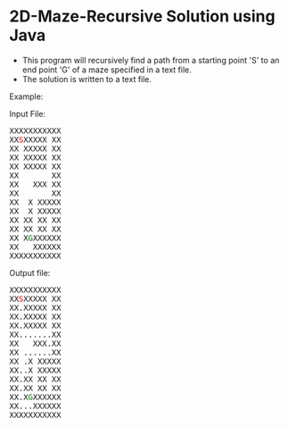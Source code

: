 2D-Maze-Recursive Solution using Java
=================

- This program will recursively find a path from a starting point 'S' to an end point 'G' of a maze specified in a text
  file.
- The solution is written to a text file.

Example:

Input File:

<pre>
XXXXXXXXXXX
XX<bold style="color: red">S</bold>XXXXX XX
XX XXXXX XX
XX XXXXX XX
XX XXXXX XX
XX       XX
XX   XXX XX
XX       XX
XX  X XXXXX
XX  X XXXXX
XX XX XX XX
XX XX XX XX
XX X<bold style="color: green">G</bold>XXXXXX
XX   XXXXXX
XXXXXXXXXXX
</pre>

Output file:

<pre>
XXXXXXXXXXX
XX<bold style="color:red">S</bold>XXXXX XX
XX.XXXXX XX
XX.XXXXX XX
XX.XXXXX XX
XX.......XX
XX   XXX.XX
XX ......XX
XX .X XXXXX
XX..X XXXXX
XX.XX XX XX
XX.XX XX XX
XX.X<bold style="color: green">G</bold>XXXXXX
XX...XXXXXX
XXXXXXXXXXX
</pre>
